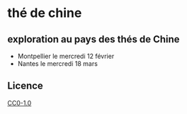 # thé de chine

## exploration au pays des thés de Chine

- Montpellier le mercredi 12 février
- Nantes le mercredi 18 mars

## Licence

[CC0-1.0](https://creativecommons.org/publicdomain/zero/1.0/deed.fr)
